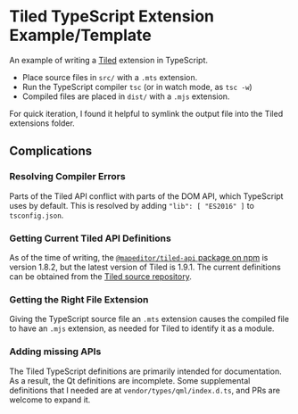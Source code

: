 # Tiled TypeScript Extension Example/Template

An example of writing a [Tiled](https://mapeditor.org) extension in TypeScript.

- Place source files in `src/` with a `.mts` extension.
- Run the TypeScript compiler `tsc` (or in watch mode, as `tsc -w`)
- Compiled files are placed in `dist/` with a `.mjs` extension.

For quick iteration, I found it helpful to symlink the output file into the
Tiled extensions folder.

## Complications
### Resolving Compiler Errors
Parts of the Tiled API conflict with parts of the DOM API, which TypeScript uses
by default. This is resolved by adding `"lib": [ "ES2016" ]` to `tsconfig.json`.

### Getting Current Tiled API Definitions
As of the time of writing, the [`@mapeditor/tiled-api` package on
npm](https://www.npmjs.com/package/@mapeditor/tiled-api) is version 1.8.2, but
the latest version of Tiled is 1.9.1. The current definitions can be obtained
from the [Tiled source repository](https://github.com/mapeditor/tiled).

### Getting the Right File Extension
Giving the TypeScript source file an `.mts` extension causes the compiled file
to have an `.mjs` extension, as needed for Tiled to identify it as a module.

### Adding missing APIs
The Tiled TypeScript definitions are primarily intended for documentation. As a
result, the Qt definitions are incomplete. Some supplemental definitions that I
needed are at `vendor/types/qml/index.d.ts`, and PRs are welcome to expand it.
